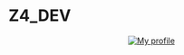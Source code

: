 # Z4_DEV
<div align="center">
    </div>
    <div align="center">
       <a href="https://discord.gg/dEmXu2gK9x">
        <img src="https://lanyard.cnrad.dev/api/736273484870713365?idleMessage=Making%20a%20new%20project" alt="My profile">
  </a>
       </div>

